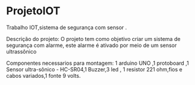 # ProjetoIOT
Trabalho IOT,sistema de segurança com sensor .

Descrição do projeto:  O projeto tem como objetivo criar um sistema de segurança com alarme, este alarme é ativado por meio de um sensor ultrassônico

Componentes necessarios para  montagem: 1 arduino UNO ,1  protoboard ,1 Sensor ultra-sônico - HC-SR04,1 Buzzer,3 led , 1 resistor 221  ohm,fios e cabos variados,1 fonte 9 volts.
